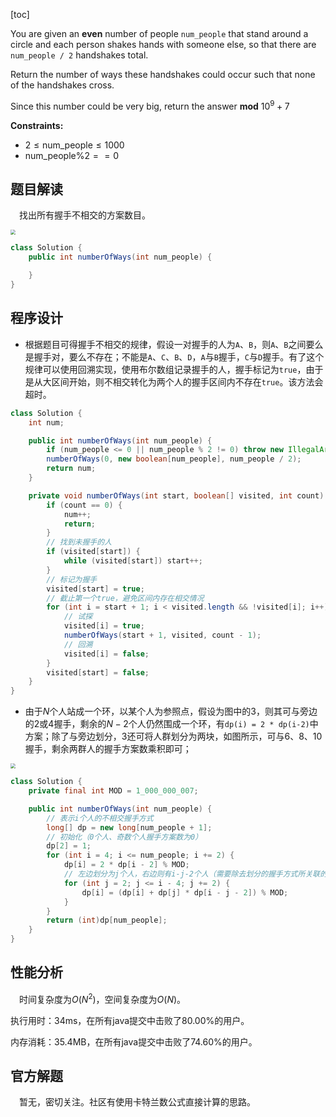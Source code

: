 [toc]

You are given an **even** number of people `num_people` that stand around a circle and each person shakes hands with someone else, so that there are `num_people / 2` handshakes total.

Return the number of ways these handshakes could occur such that none of the handshakes cross.

Since this number could be very big, return the answer **mod** $10^9 + 7$



**Constraints:**

- $2 \le \text{num_people} \le 1000$
- $\text{num_people} \% 2 == 0$



## 题目解读

&emsp;找出所有握手不相交的方案数目。

<img src="../images/#1259.png" style="zoom:50%;" />

```java
class Solution {
    public int numberOfWays(int num_people) {

    }
}
```

## 程序设计

* 根据题目可得握手不相交的规律，假设一对握手的人为`A`、`B`，则`A`、`B`之间要么是握手对，要么不存在；不能是`A`、`C`、`B`、`D`，`A`与`B`握手，`C`与`D`握手。有了这个规律可以使用回溯实现，使用布尔数组记录握手的人，握手标记为`true`，由于是从大区间开始，则不相交转化为两个人的握手区间内不存在`true`。该方法会超时。

```java
class Solution {
    int num;

    public int numberOfWays(int num_people) {
        if (num_people <= 0 || num_people % 2 != 0) throw new IllegalArgumentException("invalid param");
        numberOfWays(0, new boolean[num_people], num_people / 2);
        return num;
    }

    private void numberOfWays(int start, boolean[] visited, int count) {
        if (count == 0) {
            num++;
            return;
        }
        // 找到未握手的人
        if (visited[start]) {
            while (visited[start]) start++;
        }
        // 标记为握手
        visited[start] = true;
        // 截止第一个true，避免区间内存在相交情况
        for (int i = start + 1; i < visited.length && !visited[i]; i++) {
            // 试探
            visited[i] = true;
            numberOfWays(start + 1, visited, count - 1);
            // 回溯
            visited[i] = false;
        }
        visited[start] = false;
    }
}
```

* 由于$N$个人站成一个环，以某个人为参照点，假设为图中的$3$，则其可与旁边的$2$或$4$握手，剩余的$N-2$个人仍然围成一个环，有`dp(i) = 2 * dp(i-2)`中方案；除了与旁边划分，$3$还可将人群划分为两块，如图所示，可与$6$、$8$、$10$握手，剩余两群人的握手方案数乘积即可；

<img src="..\images\#1259.jpg" style="zoom: 50%;" />

```java
class Solution {
    private final int MOD = 1_000_000_007;

    public int numberOfWays(int num_people) {
        // 表示i个人的不相交握手方式
        long[] dp = new long[num_people + 1];
        // 初始化（0个人、奇数个人握手方案数为0）
        dp[2] = 1;
        for (int i = 4; i <= num_people; i += 2) {
            dp[i] = 2 * dp[i - 2] % MOD;
            // 左边划分为j个人，右边则有i-j-2个人（需要除去划分的握手方式所关联的两个人）
            for (int j = 2; j <= i - 4; j += 2) {
                dp[i] = (dp[i] + dp[j] * dp[i - j - 2]) % MOD;
            }
        }
        return (int)dp[num_people];
    }
}
```

## 性能分析

&emsp;时间复杂度为$O(N^2)$，空间复杂度为$O(N)$。

执行用时：34ms，在所有java提交中击败了80.00%的用户。

内存消耗：35.4MB，在所有java提交中击败了74.60%的用户。

## 官方解题

&emsp;暂无，密切关注。社区有使用卡特兰数公式直接计算的思路。